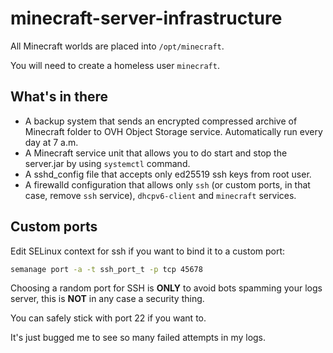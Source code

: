 # minecraft-server-infrastructure

All Minecraft worlds are placed into `/opt/minecraft`.

You will need to create a homeless user `minecraft`.

## What's in there

- A backup system that sends an encrypted compressed archive of Minecraft folder to OVH Object Storage service. Automatically run every day at 7 a.m.
- A Minecraft service unit that allows you to do start and stop the server.jar by using `systemctl` command.
- A sshd_config file that accepts only ed25519 ssh keys from root user.
- A firewalld configuration that allows only `ssh` (or custom ports, in that case, remove `ssh` service), `dhcpv6-client` and `minecraft` services.

## Custom ports

Edit SELinux context for ssh if you want to bind it to a custom port:

```bash
semanage port -a -t ssh_port_t -p tcp 45678
```

Choosing a random port for SSH is **ONLY** to avoid bots spamming your logs server, this is **NOT** in any case a security thing. 

You can safely stick with port 22 if you want to.

It's just bugged me to see so many failed attempts in my logs.